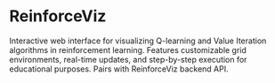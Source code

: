# ReinforceViz
Interactive web interface for visualizing Q-learning and Value Iteration algorithms in reinforcement learning. Features customizable grid environments, real-time updates, and step-by-step execution for educational purposes. Pairs with ReinforceViz backend API.
